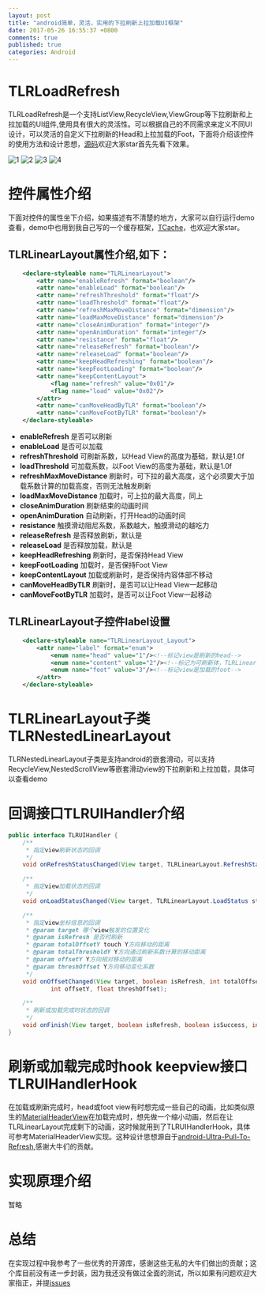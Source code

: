 ```yaml
---
layout: post
title: "android简单，灵活，实用的下拉刷新上拉加载UI框架"
date: 2017-05-26 16:55:37 +0800
comments: true
published: true
categories: Android
---
```


<!--more-->

# TLRLoadRefresh

TLRLoadRefresh是一个支持ListView,RecycleView,ViewGroup等下拉刷新和上拉加载的UI组件,使用具有很大的灵活性。可以根据自己的不同需求来定义不同UI设计，可以灵活的自定义下拉刷新的Head和上拉加载的Foot，下面将介绍该控件的使用方法和设计思想，[源码](https://github.com/borneywpf/TLRLoadRefresh)欢迎大家star首先先看下效果。

![1](/images/tlr/1.gif) ![2](/images/tlr/2.gif) ![3](/images/tlr/3.gif) ![4](/images/tlr/4.gif)

# 控件属性介绍

下面对控件的属性坐下介绍，如果描述有不清楚的地方，大家可以自行运行demo查看，demo中也用到我自己写的一个缓存框架，[TCache](https://github.com/borneywpf/TCache)，也欢迎大家star。

## TLRLinearLayout属性介绍,如下：

```xml
    <declare-styleable name="TLRLinearLayout">
        <attr name="enableRefresh" format="boolean"/>
        <attr name="enableLoad" format="boolean"/>
        <attr name="refreshThreshold" format="float"/>
        <attr name="loadThreshold" format="float"/>
        <attr name="refreshMaxMoveDistance" format="dimension"/>
        <attr name="loadMaxMoveDistance" format="dimension"/>
        <attr name="closeAnimDuration" format="integer"/>
        <attr name="openAnimDuration" format="integer"/>
        <attr name="resistance" format="float"/>
        <attr name="releaseRefresh" format="boolean"/>
        <attr name="releaseLoad" format="boolean"/>
        <attr name="keepHeadRefreshing" format="boolean"/>
        <attr name="keepFootLoading" format="boolean"/>
        <attr name="keepContentLayout">
            <flag name="refresh" value="0x01"/>
            <flag name="load" value="0x02"/>
        </attr>
        <attr name="canMoveHeadByTLR" format="boolean"/>
        <attr name="canMoveFootByTLR" format="boolean"/>
    </declare-styleable>
```
- **enableRefresh** 是否可以刷新
- **enableLoad** 是否可以加载
- **refreshThreshold** 可刷新系数，以Head View的高度为基础，默认是1.0f
- **loadThreshold** 可加载系数，以Foot View的高度为基础，默认是1.0f
- **refreshMaxMoveDistance** 刷新时，可下拉的最大高度，这个必须要大于加载系数计算的加载高度，否则无法触发刷新
- **loadMaxMoveDistance** 加载时，可上拉的最大高度，同上
- **closeAnimDuration** 刷新结束的动画时间
- **openAnimDuration** 自动刷新，打开Head的动画时间
- **resistance** 触摸滑动阻尼系数，系数越大，触摸滑动的越吃力
- **releaseRefresh** 是否释放刷新，默认是
- **releaseLoad** 是否释放加载，默认是
- **keepHeadRefreshing** 刷新时，是否保持Head View
- **keepFootLoading** 加载时，是否保持Foot View
- **keepContentLayout** 加载或刷新时，是否保持内容体部不移动
- **canMoveHeadByTLR** 刷新时，是否可以让Head View一起移动
- **canMoveFootByTLR** 加载时，是否可以让Foot View一起移动

## TLRLinearLayout子控件label设置
```xml
    <declare-styleable name="TLRLinearLayout_Layout">
        <attr name="label" format="enum"> 
            <enum name="head" value="1"/><!--标记view是刷新的head-->
            <enum name="content" value="2"/><!--标记为可刷新体，TLRLinearLayout可以有多个刷新体，可以查看demo-->
            <enum name="foot" value="3"/><!--标记view是加载的foot-->
        </attr>
    </declare-styleable>
```

# TLRLinearLayout子类TLRNestedLinearLayout

TLRNestedLinearLayout子类是支持android的嵌套滑动，可以支持RecycleView,NestedScrollView等嵌套滑动view的下拉刷新和上拉加载，具体可以查看demo

# 回调接口TLRUIHandler介绍

```java
public interface TLRUIHandler {
    /**
     * 指定view刷新状态的回调
     */
    void onRefreshStatusChanged(View target, TLRLinearLayout.RefreshStatus status);

    /**
     * 指定view加载状态的回调
     */
    void onLoadStatusChanged(View target, TLRLinearLayout.LoadStatus status);

    /**
     * 指定view坐标信息的回调
     * @param target 哪个view触发的位置变化
     * @param isRefresh 是否时刷新
     * @param totalOffsetY touch Y方向移动的距离
     * @param totalThresholdY Y方向通过刷新系数计算的移动距离
     * @param offsetY Y方向相对移动的距离
     * @param threshOffset Y方向移动变化系数
     */
    void onOffsetChanged(View target, boolean isRefresh, int totalOffsetY, int totalThresholdY,
            int offsetY, float threshOffset);

    /**
     * 刷新或加载完成时状态的回调
     */
    void onFinish(View target, boolean isRefresh, boolean isSuccess, int errorCode);
}
```

# 刷新或加载完成时hook keepview接口TLRUIHandlerHook

在加载或刷新完成时，head或foot view有时想完成一些自己的动画，比如类似原生的[MaterialHeaderView](https://github.com/borneywpf/TLRLoadRefresh/blob/master/library/src/main/java/com/think/tlr/MaterialHeaderView.java)在加载完成时，想先做一个缩小动画，然后在让TLRLinearLayout完成剩下的动画，这时候就用到了TLRUIHandlerHook，具体可参考MaterialHeaderView实现。这种设计思想源自于[android-Ultra-Pull-To-Refresh](https://github.com/liaohuqiu/android-Ultra-Pull-To-Refresh),感谢大牛们的贡献。

# 实现原理介绍

暂略

# 总结

在实现过程中我参考了一些优秀的开源库，感谢这些无私的大牛们做出的贡献；这个库目前没有进一步封装，因为我还没有做过全面的测试，所以如果有问题欢迎大家指正，并提[issues](https://github.com/borneywpf/TLRLoadRefresh/issues)
  
